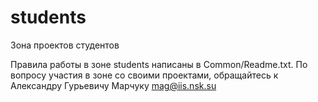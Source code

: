 students
========

Зона проектов студентов

Правила работы в зоне students написаны в Common/Readme.txt. По вопросу участия в зоне со своими проектами, 
обращайтесь к Александру Гурьевичу Марчуку mag@iis.nsk.su

